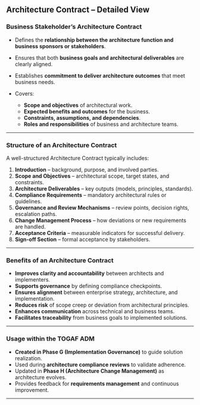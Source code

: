 
## **Architecture Contract – Detailed View**

### **Business Stakeholder’s Architecture Contract**

* Defines the **relationship between the architecture function and business sponsors or stakeholders**.
* Ensures that both **business goals and architectural deliverables** are clearly aligned.
* Establishes **commitment to deliver architecture outcomes** that meet business needs.
* Covers:

  * **Scope and objectives** of architectural work.
  * **Expected benefits and outcomes** for the business.
  * **Constraints, assumptions, and dependencies**.
  * **Roles and responsibilities** of business and architecture teams.

---

### **Structure of an Architecture Contract**

A well-structured Architecture Contract typically includes:

1. **Introduction** – background, purpose, and involved parties.
2. **Scope and Objectives** – architectural scope, target states, and constraints.
3. **Architecture Deliverables** – key outputs (models, principles, standards).
4. **Compliance Requirements** – mandatory architectural rules or guidelines.
5. **Governance and Review Mechanisms** – review points, decision rights, escalation paths.
6. **Change Management Process** – how deviations or new requirements are handled.
7. **Acceptance Criteria** – measurable indicators for successful delivery.
8. **Sign-off Section** – formal acceptance by stakeholders.

---

### **Benefits of an Architecture Contract**

* **Improves clarity and accountability** between architects and implementers.
* **Supports governance** by defining compliance checkpoints.
* **Ensures alignment** between enterprise strategy, architecture, and implementation.
* **Reduces risk** of scope creep or deviation from architectural principles.
* **Enhances communication** across technical and business teams.
* **Facilitates traceability** from business goals to implemented solutions.

---

### **Usage within the TOGAF ADM**

* **Created in Phase G (Implementation Governance)** to guide solution realization.
* Used during **architecture compliance reviews** to validate adherence.
* Updated in **Phase H (Architecture Change Management)** as architecture evolves.
* Provides feedback for **requirements management** and continuous improvement.

---


